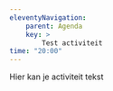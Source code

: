 ```yaml
---
eleventyNavigation:
    parent: Agenda
    key: >
        Test activiteit
time: "20:00"
---
```


Hier kan je activiteit tekst
